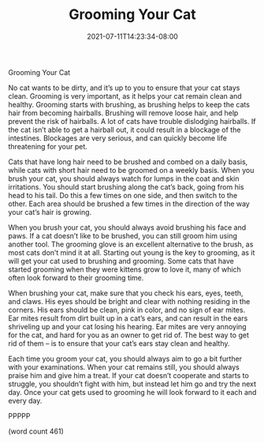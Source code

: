 ﻿---
title: "Grooming Your Cat"
date: 2021-07-11T14:23:34-08:00
description: "Cats Tips for Web Success"
featured_image: "/images/Cats.jpg"
tags: ["Cats"]
---

Grooming Your Cat

No cat wants to be dirty, and it’s up to you to ensure that your cat stays clean.  Grooming is very important, as it helps your cat remain clean and healthy.  Grooming starts with brushing, as brushing helps to keep the cats hair from becoming hairballs.  Brushing will remove loose hair, and help prevent the risk of hairballs.  A lot of cats have trouble dislodging hairballs.  If the cat isn’t able to get a hairball out, it could result in a blockage of the intestines.  Blockages are very serious, and can quickly become life threatening for your pet.

Cats that have long hair need to be brushed and combed on a daily basis, while cats with short hair need to be groomed on a weekly basis.  When you brush your cat, you should always watch for lumps in the coat and skin irritations.  You should start brushing along the cat’s back, going from his head to his tail.  Do this a few times on one side, and then switch to the other.  Each area should be brushed a few times in the direction of the way your cat’s hair is growing.

When you brush your cat, you should always avoid brushing his face and paws.  If a cat doesn’t like to be brushed, you can still groom him using another tool.  The grooming glove is an excellent alternative to the brush, as most cats don’t mind it at all.  Starting out young is the key to grooming, as it will get your cat used to brushing and grooming.  Some cats that have started grooming when they were kittens grow to love it, many of which often look forward to their grooming time.

When brushing your cat, make sure that you check his ears, eyes, teeth, and claws.  His eyes should be bright and clear with nothing residing in the corners.  His ears should be clean, pink in color, and no sign of ear mites.  Ear mites result from dirt built up in a cat’s ears, and can result in the ears shriveling up and your cat losing his hearing.  Ear mites are very annoying for the cat, and hard for you as an owner to get rid of.  The best way to get rid of them – is to ensure that your cat’s ears stay clean and healthy.

Each time you groom your cat, you should always aim to go a bit further with your examinations.  When your cat remains still, you should always praise him and give him a treat.  If your cat doesn’t cooperate and starts to struggle, you shouldn’t fight with him, but instead let him go and try the next day.  Once your cat gets used to grooming he will look forward to it each and every day.

PPPPP

(word count 461)

